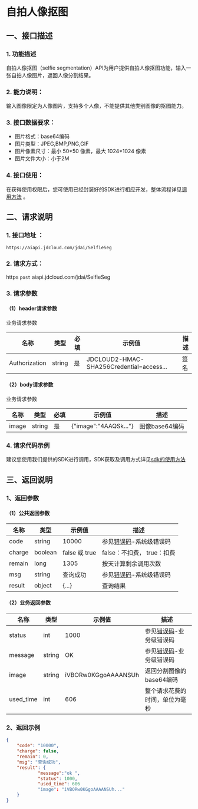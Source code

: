 # 自拍人像抠图

## 一、接口描述 
### 1. 功能描述  
自拍人像抠图（selfie segmentation）API为用户提供自拍人像抠图功能，输入一张自拍人像图片，返回人像分割结果。

### 2. 能力说明：   
输入图像限定为人像图片，支持多个人像，不能提供其他类别图像的抠图能力。

### 3. 接口数据要求：  
- 图片格式：base64编码
- 图片类型：JPEG,BMP,PNG,GIF
- 图片像素尺寸：最小 50\*50 像素，最大 1024\*1024 像素
- 图片文件大小：小于2M

### 4. 接口使用： 

在获得使用权限后，您可使用已经封装好的SDK进行相应开发，整体流程详见[调用方法](../Operation-Guide/call-methods.md)  。

## 二、请求说明
### 1. 接口地址 ：

```
https://aiapi.jdcloud.com/jdai/SelfieSeg
```

### 2. 请求方式：  
https `post` aiapi.jdcloud.com/jdai/SelfieSeg

### 3. 请求参数  

#### （1）header请求参数
业务请求参数

名称 | 类型 | 必填 | 示例值 | 描述
------|-----|-----|-----|-----
Authorization | string | 是 | JDCLOUD2-HMAC-SHA256Credential=access... | 签名

#### （2）body请求参数
业务请求参数

名称 | 类型 | 必填 | 示例值 | 描述
------|-----|-----|-----|-----
image | string | 是 | {"image":"4AAQSk..."} | 图像base64编码

### 4. 请求代码示例
建议您使用我们提供的SDK进行调用，SDK获取及调用方式详见[sdk的使用方法](../Operation-Guide/Use-Sdk.md)


## 三、返回说明
### 1、返回参数
#### （1）公共返回参数

名称 | 类型 | 示例值 | 描述
------|-----|-----|-----
code | string | 10000 | 参见[错误码](Error-Code.md)-系统级错误码
charge | boolean | false 或 true | false：不扣费， true：扣费
remain | long | 1305 | 按天计算剩余调用次数
msg | string | 查询成功 | 参见[错误码](Error-Code.md)-系统级错误码
result | object | {...} | 查询结果

#### （2）业务返回参数

名称 | 类型 | 示例值 | 描述
------|-----|-----|-----
status | int | 1000 | 参见[错误码](Error-Code.md)-业务级错误码
message | string | OK | 参见[错误码](Error-Code.md)-业务级错误码
image | string | iVBORw0KGgoAAAANSUh | 返回分割图像的base64编码
used_time | int | 606 | 整个请求花费的时间，单位为毫秒

### 2、返回示例  

```JSON
{
    "code": "10000",
    "charge": false,
    "remain": 0,
    "msg": "查询成功",
    "result": {
   			"message":"ok ",
   			"status": 1000,
   			"used_time": 606 
   			"image": "iVBORw0KGgoAAAANSUh..."
    }
}
```
